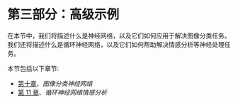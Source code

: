 # 第三部分：高级示例

在本节中，我们将描述什么是神经网络，以及它们如何应用于解决图像分类任务。我们还将描述什么是循环神经网络，以及它们如何帮助解决情感分析等神经处理任务。

本节包括以下章节:

*   [第十章](10.html)、*图像分类神经网络*
*   [第 11 章](11.html)、*循环神经网络情感分析*